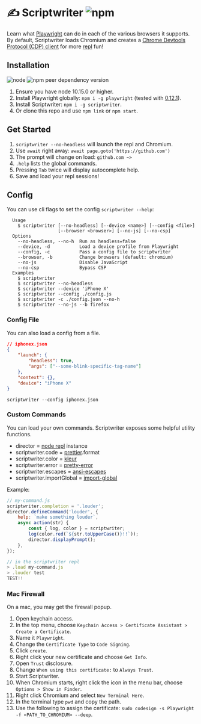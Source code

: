 # ✍️ Scriptwriter ![npm](https://img.shields.io/npm/v/scriptwriter?color=success)

Learn what [Playwright](https://github.com/microsoft/playwright) can do in each of the various browsers it supports. By default, Scriptwriter loads Chromium and creates a [Chrome Devtools Protocol (CDP) client](https://chromedevtools.github.io/devtools-protocol/) for more [repl](https://nodejs.org/api/repl.html) fun!

## Installation

![node](https://img.shields.io/node/v/scriptwriter?color=important)
![npm peer dependency version](https://img.shields.io/npm/dependency-version/scriptwriter/peer/playwright)

1. Ensure you have node 10.15.0 or higher.
1. Install Playwright globally: `npm i -g playwright` (tested with [0.12.1](https://github.com/microsoft/playwright/releases/tag/v0.12.1)).
1. Install Scriptwriter: `npm i -g scriptwriter`.
1. Or clone this repo and use `npm link` or `npm start`.

## Get Started

1. `scriptwriter --no-headless` will launch the repl and Chromium.
1. Use `await` right away: `await page.goto('https://github.com')`
1. The prompt will change on load: `github.com ~>`
1. `.help` lists the global commands.
1. Pressing `Tab` twice will display autocomplete help.
1. Save and load your repl sessions!

## Config

You can use cli flags to set the config `scriptwriter --help`:

```
  Usage
    $ scriptwriter [--no-headless] [--device <name>] [--config <file>]
                   [--browser <browser>] [--no-js] [--no-csp]
  Options
    --no-headless, --no-h  Run as headless=false
    --device, -d           Load a device profile from Playwright
    --config, -c           Pass a config file to scriptwriter
    --browser, -b          Change browsers (default: chromium)
    --no-js                Disable JavaScript
    --no-csp               Bypass CSP
  Examples
    $ scriptwriter
    $ scriptwriter --no-headless
    $ scriptwriter --device 'iPhone X'
    $ scriptwriter --config ./config.js
    $ scriptwriter -c ./config.json --no-h
    $ scriptwriter --no-js --b firefox
```

### Config File

You can also load a config from a file.

```json
// iphonex.json
{
	"launch": {
		"headless": true,
		"args": ["--some-blink-specific-tag-name"]
	},
	"context": {},
	"device": "iPhone X"
}
```

`scriptwriter --config iphonex.json`

### Custom Commands

You can load your own commands. Scriptwriter exposes some helpful utility functions.

- director = [node repl](https://nodejs.org/api/repl.html) instance
- scriptwriter.code = [prettier](https://prettier.io/).format
- scriptwriter.color = [kleur](https://www.npmjs.com/package/kleur)
- scriptwriter.error = [pretty-error](https://www.npmjs.com/package/pretty-error)
- scriptwriter.escapes = [ansi-escapes](https://www.npmjs.com/package/ansi-escapes)
- scriptwriter.importGlobal = [import-global](https://www.npmjs.com/package/import-global)

Example:

```js
// my-command.js
scriptwriter.completion = '.louder';
director.defineCommand('louder', {
	help: `make something louder`,
	async action(str) {
		const { log, color } = scriptwriter;
		log(color.red(`${str.toUpperCase()}!!`));
		director.displayPrompt();
	},
});
```

```js
// in the scriptwriter repl
> .load my-command.js
> .louder test
TEST!!
```

### Mac Firewall

On a mac, you may get the firewall popup.

1. Open keychain access.
1. In the top menu, choose `Keychain Access > Certificate Assistant > Create a Certificate`.
1. Name it `Playwright`.
1. Change the `Certificate Type` to `Code Signing`.
1. Click `create`.
1. Right click your new certificate and choose `Get Info`.
1. Open `Trust` disclosure.
1. Change `When using this certificate:` to `Always Trust`.
1. Start Scriptwriter.
1. When Chromium starts, right click the icon in the menu bar, choose `Options > Show in Finder`.
1. Right click Chromium and select `New Terminal Here`.
1. In the terminal type `pwd` and copy the path.
1. Use the following to assign the certificate: `sudo codesign -s Playwright -f <PATH_TO_CHROMIUM> --deep`.
